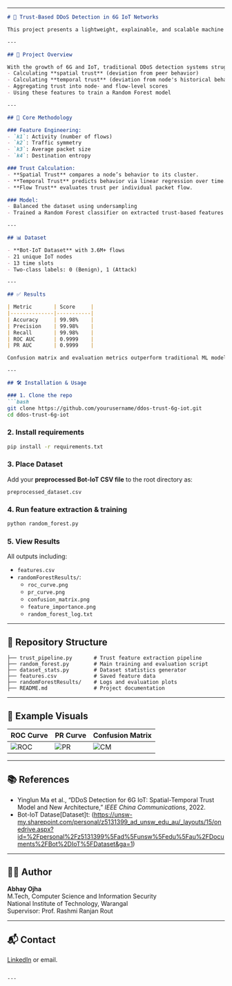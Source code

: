 
---

```markdown
# 🚀 Trust-Based DDoS Detection in 6G IoT Networks

This project presents a lightweight, explainable, and scalable machine learning framework for detecting Distributed Denial-of-Service (DDoS) attacks in 6G-enabled IoT networks. It uses a **Spatial-Temporal Trust Model** to evaluate the trustworthiness of IoT nodes based on their behavior and employs a **Random Forest Classifier** to distinguish between benign and malicious traffic.

---

## 📌 Project Overview

With the growth of 6G and IoT, traditional DDoS detection systems struggle to handle the heterogeneity and scale of device traffic. This framework solves that by:
- Calculating **spatial trust** (deviation from peer behavior)
- Calculating **temporal trust** (deviation from node's historical behavior)
- Aggregating trust into node- and flow-level scores
- Using these features to train a Random Forest model

---

## 🧠 Core Methodology

### Feature Engineering:
- `k1`: Activity (number of flows)
- `k2`: Traffic symmetry
- `k3`: Average packet size
- `k4`: Destination entropy

### Trust Calculation:
- **Spatial Trust** compares a node’s behavior to its cluster.
- **Temporal Trust** predicts behavior via linear regression over time.
- **Flow Trust** evaluates trust per individual packet flow.

### Model:
- Balanced the dataset using undersampling
- Trained a Random Forest classifier on extracted trust-based features

---

## 📊 Dataset

- **Bot-IoT Dataset** with 3.6M+ flows
- 21 unique IoT nodes
- 13 time slots
- Two-class labels: 0 (Benign), 1 (Attack)

---

## ✅ Results

| Metric       | Score     |
|--------------|-----------|
| Accuracy     | 99.98%    |
| Precision    | 99.98%    |
| Recall       | 99.98%    |
| ROC AUC      | 0.9999    |
| PR AUC       | 0.9999    |

Confusion matrix and evaluation metrics outperform traditional ML models like SVM and RNN, making the system ideal for real-time edge deployments.

---

## 🛠️ Installation & Usage

### 1. Clone the repo
```bash
git clone https://github.com/yourusername/ddos-trust-6g-iot.git
cd ddos-trust-6g-iot
```

### 2. Install requirements
```bash
pip install -r requirements.txt
```

### 3. Place Dataset
Add your **preprocessed Bot-IoT CSV file** to the root directory as:
```
preprocessed_dataset.csv
```

### 4. Run feature extraction & training
```bash
python random_forest.py
```

### 5. View Results
All outputs including:
- `features.csv`
- `randomForestResults/`:
  - `roc_curve.png`
  - `pr_curve.png`
  - `confusion_matrix.png`
  - `feature_importance.png`
  - `random_forest_log.txt`

---

## 📁 Repository Structure

```
├── trust_pipeline.py       # Trust feature extraction pipeline
├── random_forest.py        # Main training and evaluation script
├── dataset_stats.py        # Dataset statistics generator
├── features.csv            # Saved feature data
├── randomForestResults/    # Logs and evaluation plots
├── README.md               # Project documentation
```

---

## 🧪 Example Visuals

| ROC Curve | PR Curve | Confusion Matrix |
|-----------|----------|------------------|
| ![ROC](randomForestResults/roc_curve.png) | ![PR](randomForestResults/pr_curve.png) | ![CM](randomForestResults/confusion_matrix.png) |

---

## 📚 References

- Yinglun Ma et al., “DDoS Detection for 6G IoT: Spatial-Temporal Trust Model and New Architecture,” *IEEE China Communications*, 2022.
- Bot-IoT Datase[Dataset]t: (https://unsw-my.sharepoint.com/personal/z5131399_ad_unsw_edu_au/_layouts/15/onedrive.aspx?id=%2Fpersonal%2Fz5131399%5Fad%5Funsw%5Fedu%5Fau%2FDocuments%2FBot%2DIoT%5FDataset&ga=1)

---

## 👨‍💻 Author

**Abhay Ojha**  
M.Tech, Computer Science and Information Security  
National Institute of Technology, Warangal  
Supervisor: Prof. Rashmi Ranjan Rout

---

## 📬 Contact

[LinkedIn](https://www.linkedin.com/in/abhayojha0012) or email.
```

---

